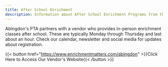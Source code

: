 ```yaml
---
title: After School Enrichment
description: Information about After School Enrichment Programs from the Abingdon PTA.
---
```


Abingdon's PTA partners with a vendor who provides in-person enrichment classes after school. These are typically Monday through Thursday and last about an hour. Check our calendar, newsletter and social media for updates about registration.

{{< button href="https://www.enrichmentmatters.com/abingdon" >}}Click Here to Access Our Vendor's Website{{< /button >}}
